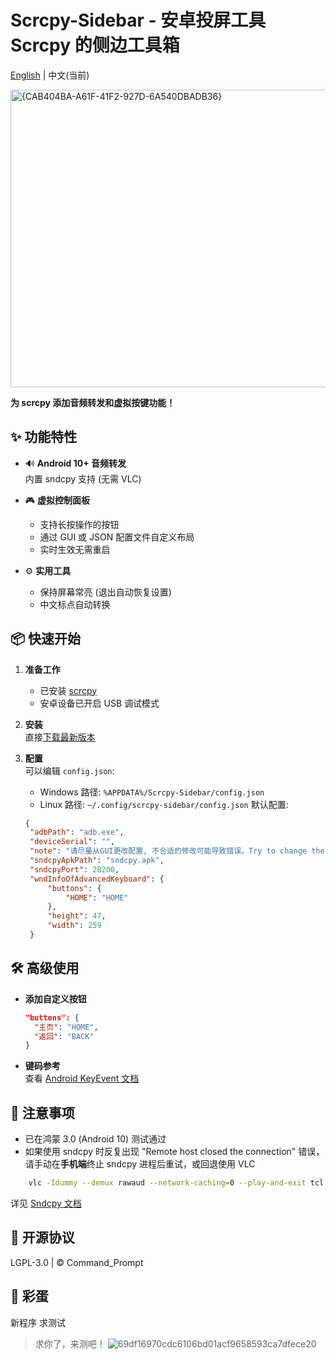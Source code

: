 # Scrcpy-Sidebar - 安卓投屏工具 Scrcpy 的侧边工具箱

[English](README.md) | 中文(当前)

<img width="960" height="476" alt="{CAB404BA-A61F-41F2-927D-6A540DBADB36}" src="https://github.com/user-attachments/assets/c0a94813-3de1-4cec-abfc-e94322254405" />

**为 scrcpy 添加音频转发和虚拟按键功能！**

## ✨ 功能特性
- 🔊 **Android 10+ 音频转发**  
  内置 sndcpy 支持 (无需 VLC)
  
- 🎮 **虚拟控制面板**  
  - 支持长按操作的按钮  
  - 通过 GUI 或 JSON 配置文件自定义布局
  - 实时生效无需重启  

- ⚙️ **实用工具**  
  - 保持屏幕常亮 (退出自动恢复设置)  
  - 中文标点自动转换  

## 📦 快速开始
1. **准备工作**  
   - 已安装 [scrcpy](https://github.com/Genymobile/scrcpy)  
   - 安卓设备已开启 USB 调试模式

2. **安装**  
   直接[下载最新版本](https://github.com/CommandPrompt-Wang/Scrcpy-Sidebar/releases)

3. **配置**  
   可以编辑 `config.json`:
   - Windows 路径: `%APPDATA%/Scrcpy-Sidebar/config.json`
   - Linux 路径: `~/.config/scrcpy-sidebar/config.json`
   默认配置:
   ```json
   {
    "adbPath": "adb.exe",
    "deviceSerial": "",
    "note": "请尽量从GUI更改配置, 不合适的修改可能导致错误。Try to change the configuration from the GUI. Inappropriate modifications may cause errors.",
    "sndcpyApkPath": "sndcpy.apk",
    "sndcpyPort": 28200,
    "wndInfoOfAdvancedKeyboard": {
        "buttons": {
            "HOME": "HOME"
        },
        "height": 47,
        "width": 259
    }
   ```

## 🛠️ 高级使用
- **添加自定义按钮**  
  ```json
  "buttons": {
    "主页": "HOME",
    "返回": "BACK"
  }
  ```

- **键码参考**  
  查看 [Android KeyEvent 文档](https://developer.android.com/reference/android/view/KeyEvent)

## 📝 注意事项
- 已在鸿蒙 3.0 (Android 10) 测试通过
- 如果使用 sndcpy 时反复出现 "Remote host closed the connection" 错误，请手动在**手机端**终止 sndcpy 进程后重试，或回退使用 VLC
```bash
    vlc -Idummy --demux rawaud --network-caching=0 --play-and-exit tcl://localhost:28200   #如果未更改默认端口号
``` 
详见 [Sndcpy 文档](https://github.com/rom1v/sndcpy?tab=readme-ov-file#requirements)

## 📄 开源协议
LGPL-3.0 | © Command_Prompt

## 🍬 彩蛋
新程序 求测试
> 求你了，来测吧！
![69df16970cdc6106bd01acf9658593ca7dfece20](https://github.com/user-attachments/assets/5735e80e-addf-4b37-9c19-bd2c8114e641)
